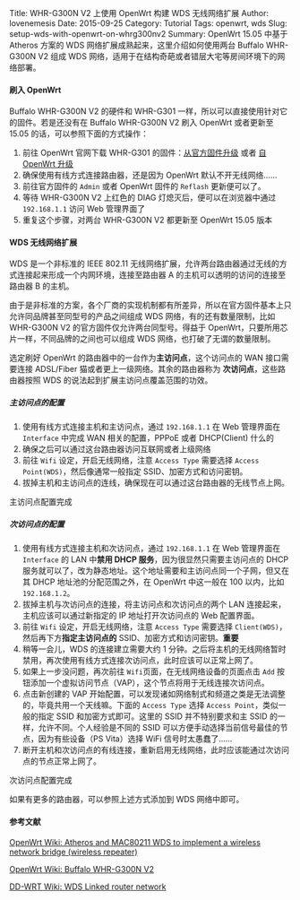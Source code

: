 ﻿Title: WHR-G300N V2 上使用 OpenWrt 构建 WDS 无线网络扩展
Author: lovenemesis
Date: 2015-09-25
Category: Tutorial
Tags: openwrt, wds
Slug: setup-wds-with-openwrt-on-whrg300nv2
Summary: OpenWrt 15.05 中基于 Atheros 方案的 WDS 网络扩展成熟起来，这里介绍如何使用两台 Buffalo WHR-G300N V2 组成 WDS 网络，适用于在结构奇葩或者错层大宅等房间环境下的网络部署。

#### 刷入 OpenWrt

Buffalo WHR-G300N V2 的硬件和 WHR-G301 一样，所以可以直接使用针对它的固件。若是还没有在 Buffalo WHR-G300N V2 刷入 OpenWrt 或者更新至 15.05 的话，可以参照下面的方式操作：

1. 前往 OpenWrt 官网下载 WHR-G301 的固件：[从官方固件升级](http://downloads.openwrt.org/chaos_calmer/15.05/ar71xx/generic/openwrt-15.05-ar71xx-generic-whr-g301n-squashfs-factory.bin) 或者 [自 OpenWrt 升级](http://downloads.openwrt.org/chaos_calmer/15.05/ar71xx/generic/openwrt-15.05-ar71xx-generic-whr-g301n-squashfs-sysupgrade.bin)
2. 确保使用有线方式连接路由器，还是因为 OpenWrt 默认不开无线网络……
3. 前往官方固件的 `Admin` 或者 OpenWrt 固件的 `Reflash` 更新便可以了。
4. 等待 WHR-G300N V2 上红色的 DIAG 灯熄灭后，便可以在浏览器中通过 `192.168.1.1` 访问 Web 管理界面了
5. 重复这个步骤，对两台 WHR-G300N V2 都更新至 OpenWrt 15.05 版本

#### WDS 无线网络扩展

WDS 是一个非标准的 IEEE 802.11 无线网络扩展，允许两台路由器通过无线的方式连接起来形成一个内网环境，连接至路由器 A 的主机可以透明的访问的连接至路由器 B 的主机。

由于是非标准的方案，各个厂商的实现机制都有所差异，所以在官方固件基本上只允许同品牌甚至同型号的产品之间组成 WDS 网络，有的还有数量限制，比如 WHR-G300N V2 的官方固件仅允许两台同型号。得益于 OpenWrt，只要所用芯片一样，不同品牌的之间也可以组成 WDS 网络，也打破了无谓的数量限制。

选定刷好 OpenWrt 的路由器中的一台作为**主访问点**，这个访问点的 WAN 接口需要连接 ADSL/Fiber 猫或者更上一级网络。其余的路由器称为 **次访问点**，这些路由器按照 WDS 的说法起到扩展主访问点覆盖范围的功效。

##### 主访问点的配置

1. 使用有线方式连接主机和主访问点，通过 `192.168.1.1` 在 Web 管理界面在 `Interface` 中完成 WAN 相关的配置，PPPoE 或者 DHCP(Client) 什么的
2. 确保之后可以通过这台路由器访问互联网或者上级网络
3. 前往 `Wifi` 设定，开启无线网络，注意 `Access Type` 需要选择 `Access Point(WDS)`，然后像通常一般指定 SSID、加密方式和访问密钥。
4. 拔掉主机和主访问点的连线，确保现在可以通过这台路由器的无线节点上网。

主访问点配置完成

##### 次访问点的配置

1. 使用有线方式连接主机和次访问点，通过 `192.168.1.1` 在 Web 管理界面在 `Interface` 的 LAN 中**禁用 DHCP 服务**，因为很显然只需要主访问点的 DHCP 服务就可以了，改为静态地址。这个地址需要和主访问点同一个子网，但又在其 DHCP 地址池的分配范围之外，在 OpenWrt 中这一般在 100 以内，比如 `192.168.1.2`。
2. 拔掉主机与次访问点的连接，将主访问点和次访问点的两个 LAN 连接起来，主机应该可以通过新指定的 IP 地址打开次访问点的 Web 配置界面。
3. 前往 `Wifi` 设定，开启无线网络，注意 `Access Type` 需要选择 `Client(WDS)`，然后再下方**指定主访问点的** SSID、加密方式和访问密钥。**重要**
4. 稍等一会儿，WDS 的连接建立需要大约 1 分钟。之后将主机的无线网络暂时禁用，再次使用有线方式连接次访问点，此时应该可以正常上网了。
5. 如果上一步没问题，再次前往 `Wifi`页面，在无线网络设备的页面点击 `Add` 按钮添加一个虚拟访问节点（VAP），这个节点将用于无线连接次访问点。
6. 点击新创建的 VAP 开始配置，可以发现诸如网络制式和频道之类是无法调整的，毕竟共用一个天线嘛。下面的 `Access Type` 选择 `Access Point`，类似一般的指定 SSID 和加密方式即可。这里的 SSID 并不特别要求和主 SSID 的一样，允许不同。个人经验是不同的 SSID 可以方便手动选择当前信号最佳的节点，因为有些设备（PS Vita）选择 WiFi 信号时太愚蠢了……
7. 断开主机和次访问点的有线连接，重新启用无线网络，此时应该能通过次访问点的节点正常上网了。

次访问点配置完成

如果有更多的路由器，可以参照上述方式添加到 WDS 网络中即可。

#### 参考文献

[OpenWrt Wiki: Atheros and MAC80211 WDS to implement a wireless network bridge (wireless repeater)](http://wiki.openwrt.org/doc/recipes/atheroswds)

[OpenWrt Wiki: Buffalo WHR-G300N V2](http://wiki.openwrt.org/toh/buffalo/whr-g300nv2)

[DD-WRT Wiki: WDS Linked router network](http://www.dd-wrt.com/wiki/index.php/WDS)